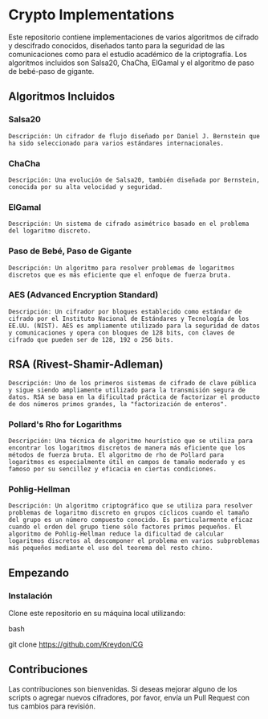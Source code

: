 # Crypto Implementations

Este repositorio contiene implementaciones de varios algoritmos de cifrado y descifrado conocidos, diseñados tanto para la seguridad de las comunicaciones como para el estudio académico de la criptografía. Los algoritmos incluidos son Salsa20, ChaCha, ElGamal y el algoritmo de paso de bebé-paso de gigante.

## Algoritmos Incluidos

### Salsa20

    Descripción: Un cifrador de flujo diseñado por Daniel J. Bernstein que ha sido seleccionado para varios estándares internacionales.

### ChaCha

    Descripción: Una evolución de Salsa20, también diseñada por Bernstein, conocida por su alta velocidad y seguridad.

### ElGamal

    Descripción: Un sistema de cifrado asimétrico basado en el problema del logaritmo discreto.

### Paso de Bebé, Paso de Gigante

    Descripción: Un algoritmo para resolver problemas de logaritmos discretos que es más eficiente que el enfoque de fuerza bruta.

### AES (Advanced Encryption Standard)

    Descripción: Un cifrador por bloques establecido como estándar de cifrado por el Instituto Nacional de Estándares y Tecnología de los EE.UU. (NIST). AES es ampliamente utilizado para la seguridad de datos y comunicaciones y opera con bloques de 128 bits, con claves de cifrado que pueden ser de 128, 192 o 256 bits.

## RSA (Rivest-Shamir-Adleman)

    Descripción: Uno de los primeros sistemas de cifrado de clave pública y sigue siendo ampliamente utilizado para la transmisión segura de datos. RSA se basa en la dificultad práctica de factorizar el producto de dos números primos grandes, la "factorización de enteros".

### Pollard's Rho for Logarithms

    Descripción: Una técnica de algoritmo heurístico que se utiliza para encontrar los logaritmos discretos de manera más eficiente que los métodos de fuerza bruta. El algoritmo de rho de Pollard para logaritmos es especialmente útil en campos de tamaño moderado y es famoso por su sencillez y eficacia en ciertas condiciones.

### Pohlig-Hellman

    Descripción: Un algoritmo criptográfico que se utiliza para resolver problemas de logaritmo discreto en grupos cíclicos cuando el tamaño del grupo es un número compuesto conocido. Es particularmente eficaz cuando el orden del grupo tiene sólo factores primos pequeños. El algoritmo de Pohlig-Hellman reduce la dificultad de calcular logaritmos discretos al descomponer el problema en varios subproblemas más pequeños mediante el uso del teorema del resto chino.

## Empezando

### Instalación

Clone este repositorio en su máquina local utilizando:

bash

git clone https://github.com/Kreydon/CG

## Contribuciones

Las contribuciones son bienvenidas. Si deseas mejorar alguno de los scripts o agregar nuevos cifradores, por favor, envía un Pull Request con tus cambios para revisión.
